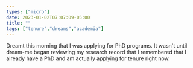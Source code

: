 ```yaml
---
types: ["micro"]
date: 2023-01-02T07:07:09-05:00
title: ""
tags: ["tenure","dreams","academia"]
---
```

Dreamt this morning that I was applying for PhD programs. It wasn't until dream-me began reviewing my research record that I remembered that I already have a PhD and am actually applying for tenure right now.
